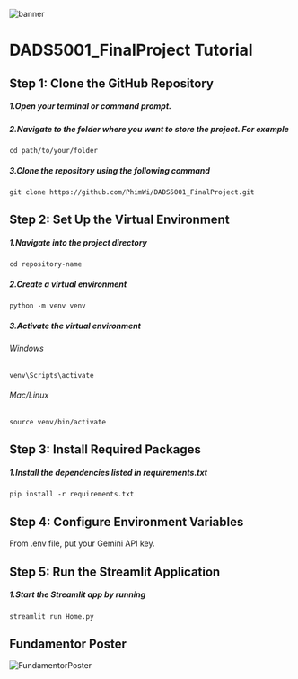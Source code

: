 ![banner](https://github.com/user-attachments/assets/523dca61-d710-4bde-ace2-260f3708ba1f)

# DADS5001_FinalProject Tutorial

## Step 1: Clone the GitHub Repository
##### 1.Open your terminal or command prompt.
##### 2.Navigate to the folder where you want to store the project. For example
`cd path/to/your/folder`
##### 3.Clone the repository using the following command
`git clone https://github.com/PhimWi/DADS5001_FinalProject.git`

## Step 2: Set Up the Virtual Environment
##### 1.Navigate into the project directory
`cd repository-name`
##### 2.Create a virtual environment
`python -m venv venv`
##### 3.Activate the virtual environment
###### Windows
`venv\Scripts\activate`
###### Mac/Linux
`source venv/bin/activate`

## Step 3: Install Required Packages
##### 1.Install the dependencies listed in requirements.txt
`pip install -r requirements.txt`

## Step 4: Configure Environment Variables
From .env file, put your Gemini API key.

## Step 5: Run the Streamlit Application
##### 1.Start the Streamlit app by running
`streamlit run Home.py`

## Fundamentor Poster
![FundamentorPoster](https://github.com/user-attachments/assets/9690778f-d23b-4385-8b9c-ccb1dc0006c9)

